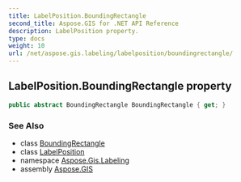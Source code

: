 ```yaml
---
title: LabelPosition.BoundingRectangle
second_title: Aspose.GIS for .NET API Reference
description: LabelPosition property. 
type: docs
weight: 10
url: /net/aspose.gis.labeling/labelposition/boundingrectangle/
---
```

## LabelPosition.BoundingRectangle property

```csharp
public abstract BoundingRectangle BoundingRectangle { get; }
```

### See Also

* class [BoundingRectangle](../../../aspose.gis.common/boundingrectangle/)
* class [LabelPosition](../)
* namespace [Aspose.Gis.Labeling](../../labelposition/)
* assembly [Aspose.GIS](../../../)


